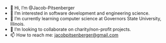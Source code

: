 - 👋 Hi, I’m @Jacob-Pitsenberger
- 👀 I’m interested in software development and engineering science.
- 🌱 I’m currently learning computer science at Governors State University, Illinois.
- 💞️ I’m looking to collaborate on charity/non-profit projects.
- 📫 How to reach me: jacobpitsenberger@gmail.com

<!---
Jacob-Pitsenberger/Jacob-Pitsenberger is a ✨ special ✨ repository because its `README.md` (this file) appears on your GitHub profile.
You can click the Preview link to take a look at your changes.
--->
